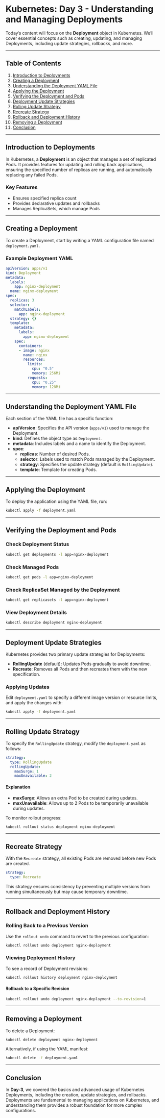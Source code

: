 # Kubernetes: Day 3 - Understanding and Managing Deployments

Today’s content will focus on the **Deployment** object in Kubernetes. We’ll cover essential concepts such as creating, updating, and managing Deployments, including update strategies, rollbacks, and more.

---

## Table of Contents
1. [Introduction to Deployments](#introduction-to-deployments)
2. [Creating a Deployment](#creating-a-deployment)
3. [Understanding the Deployment YAML File](#understanding-the-deployment-yaml-file)
4. [Applying the Deployment](#applying-the-deployment)
5. [Verifying the Deployment and Pods](#verifying-the-deployment-and-pods)
6. [Deployment Update Strategies](#deployment-update-strategies)
7. [Rolling Update Strategy](#rolling-update-strategy)
8. [Recreate Strategy](#recreate-strategy)
9. [Rollback and Deployment History](#rollback-and-deployment-history)
10. [Removing a Deployment](#removing-a-deployment)
11. [Conclusion](#conclusion)

---

## Introduction to Deployments

In Kubernetes, a **Deployment** is an object that manages a set of replicated Pods. It provides features for updating and rolling back applications, ensuring the specified number of replicas are running, and automatically replacing any failed Pods.

### Key Features
- Ensures specified replica count
- Provides declarative updates and rollbacks
- Manages ReplicaSets, which manage Pods

---

## Creating a Deployment

To create a Deployment, start by writing a YAML configuration file named `deployment.yaml`.

### Example Deployment YAML

```yaml
apiVersion: apps/v1
kind: Deployment
metadata:
  labels:
    app: nginx-deployment
  name: nginx-deployment
spec:
  replicas: 3
  selector:
    matchLabels:
      app: nginx-deployment
  strategy: {}
  template:
    metadata:
      labels:
        app: nginx-deployment
    spec:
      containers:
      - image: nginx
        name: nginx
        resources:
          limits:
            cpu: "0.5"
            memory: 256Mi
          requests:
            cpu: "0.25"
            memory: 128Mi
```

---

## Understanding the Deployment YAML File

Each section of the YAML file has a specific function:

- **apiVersion**: Specifies the API version (`apps/v1`) used to manage the Deployment.
- **kind**: Defines the object type as `Deployment`.
- **metadata**: Includes labels and a name to identify the Deployment.
- **spec**:
  - **replicas**: Number of desired Pods.
  - **selector**: Labels used to match Pods managed by the Deployment.
  - **strategy**: Specifies the update strategy (default is `RollingUpdate`).
  - **template**: Template for creating Pods.

---

## Applying the Deployment

To deploy the application using the YAML file, run:

```bash
kubectl apply -f deployment.yaml
```

---

## Verifying the Deployment and Pods

### Check Deployment Status

```bash
kubectl get deployments -l app=nginx-deployment
```

### Check Managed Pods

```bash
kubectl get pods -l app=nginx-deployment
```

### Check ReplicaSet Managed by the Deployment

```bash
kubectl get replicasets -l app=nginx-deployment
```

### View Deployment Details

```bash
kubectl describe deployment nginx-deployment
```

---

## Deployment Update Strategies

Kubernetes provides two primary update strategies for Deployments:
- **RollingUpdate** (default): Updates Pods gradually to avoid downtime.
- **Recreate**: Removes all Pods and then recreates them with the new specification.

### Applying Updates
Edit `deployment.yaml` to specify a different image version or resource limits, and apply the changes with:

```bash
kubectl apply -f deployment.yaml
```

---

## Rolling Update Strategy

To specify the `RollingUpdate` strategy, modify the `deployment.yaml` as follows:

```yaml
strategy:
  type: RollingUpdate
  rollingUpdate:
    maxSurge: 1
    maxUnavailable: 2
```

#### Explanation
- **maxSurge**: Allows an extra Pod to be created during updates.
- **maxUnavailable**: Allows up to 2 Pods to be temporarily unavailable during updates.

To monitor rollout progress:

```bash
kubectl rollout status deployment nginx-deployment
```

---

## Recreate Strategy

With the `Recreate` strategy, all existing Pods are removed before new Pods are created.

```yaml
strategy:
  type: Recreate
```

This strategy ensures consistency by preventing multiple versions from running simultaneously but may cause temporary downtime.

---

## Rollback and Deployment History

### Rolling Back to a Previous Version

Use the `rollout undo` command to revert to the previous configuration:

```bash
kubectl rollout undo deployment nginx-deployment
```

### Viewing Deployment History

To see a record of Deployment revisions:

```bash
kubectl rollout history deployment nginx-deployment
```

#### Rollback to a Specific Revision

```bash
kubectl rollout undo deployment nginx-deployment --to-revision=1
```

---

## Removing a Deployment

To delete a Deployment:

```bash
kubectl delete deployment nginx-deployment
```

Alternatively, if using the YAML manifest:

```bash
kubectl delete -f deployment.yaml
```

---

## Conclusion

In **Day-3**, we covered the basics and advanced usage of Kubernetes Deployments, including the creation, update strategies, and rollbacks. Deployments are fundamental to managing applications on Kubernetes, and understanding them provides a robust foundation for more complex configurations.
